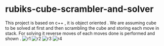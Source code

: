 # rubiks-cube-scrambler-and-solver
This project is based on c++ , it is object oriented . We are assuming cube to be solved at first and then scrambling the cube and storing each move in stack. For solving it reverse moves of each moves done is performed and shown .
![r1](https://user-images.githubusercontent.com/54227869/115658458-7297d480-a356-11eb-81f5-fb2f0cade94f.jpg)
![r2](https://user-images.githubusercontent.com/54227869/115658465-74619800-a356-11eb-9cd6-2c6acb5d001f.jpg)
![r3](https://user-images.githubusercontent.com/54227869/115658466-74fa2e80-a356-11eb-9a1e-5aa20c030d8f.jpg)
![r4](https://user-images.githubusercontent.com/54227869/115658468-7592c500-a356-11eb-8307-2bf0c8b4e402.jpg)


